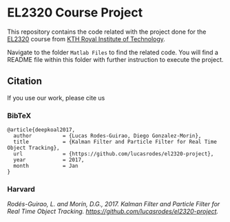 # EL2320 Course Project
This repository contains the code related with the project done for the [EL2320](http://www.kth.se/student/kurser/kurs/EL2320?l=en) course from [KTH Royal Institute of Technology](www.kth.se).

Navigate to the folder `Matlab Files` to find the related code. You will find a README file within this folder with further instruction to execute the project.

## Citation
If you use our work, please cite us

### BibTeX

```
@article{deepkoal2017,
  author          = {Lucas Rodes-Guirao, Diego Gonzalez-Morin},
  title           = {Kalman Filter and Particle Filter for Real Time Object Tracking},
  url             = {https://github.com/lucasrodes/el2320-project},
  year            = 2017,
  month           = Jan
}
```

### Harvard

_Rodés-Guirao, L. and Morín, D.G., 2017. Kalman Filter and Particle Filter for Real Time Object Tracking. https://github.com/lucasrodes/el2320-project._
